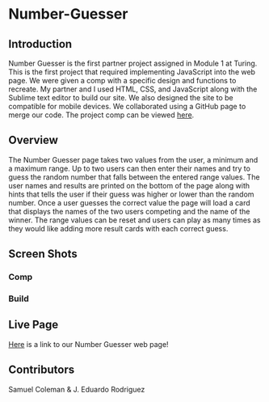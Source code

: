 # Number-Guesser

## Introduction

Number Guesser is the first partner project assigned in Module 1 at Turing. This is the first project that required implementing JavaScript into the web page. We were given a comp with a specific design and functions to recreate. My partner and I used HTML, CSS, and JavaScript along with the Sublime text editor to build our site. We also designed the site to be compatible for mobile devices. We collaborated using a GitHub page to merge our code. The project comp can be viewed [here](http://frontend.turing.io/projects/number-guesser-doubles.html). 

## Overview

The Number Guesser page takes two values from the user, a minimum and a maximum range. Up to two users can then enter their names and try to guess the random number that falls between the entered range values. The user names and results are printed on the bottom of the page along with hints that tells the user if their guess was higher or lower than the random number. Once a user guesses the correct value the page will load a card that displays the names of the two users competing and the name of the winner. The range values can be reset and users can play as many times as they would like adding more result cards with each correct guess.

## Screen Shots

### Comp

### Build

## Live Page

[Here]() is a link to our Number Guesser web page!

## Contributors

Samuel Coleman & J. Eduardo Rodriguez
